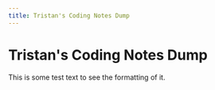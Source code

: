 ```yaml
---
title: Tristan's Coding Notes Dump
---
```


# Tristan's Coding Notes Dump

This is some test text to see the formatting of it.
